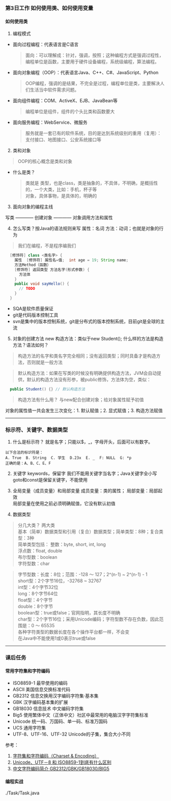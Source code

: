 ### 第3日工作 如何使用类、如何使用变量

#### 如何使用类

1. 编程模式

  - 面向过程编程：代表语言是C语言
    > 面向：可以理解成：针对，强调，按照；这种编程方式是强调过程性，编程单位是函数，主要用于硬件设备编程，系统级编程，算法编程。

  - 面向对象编程（OOP）：代表语言Java、C++、C#、JavaScript、Python
    > OOP编程，强调的是结果，不完全是过程，编程单位是类，主要解决人们生活当中软件需求问题。

  - 面向组件编程：COM、ActiveX、EJB、JavaBean等
    > 编程单位是组件，组件的个头比类和函数要大

  - 面向服务编程：WebService、微服务
    > 服务就是一套已有的软件系统，目的是达到系统级别的重用（复用）：支付接口、地图接口、公安系统接口等

2. 类和对象
  > OOP的核心概念是类和对象

  - 什么是类？
    > 类就是 类型，也是class，类是抽象的，不具体，不明确，是概括性的，一个大类，比如：手机，杯子等  
    对象，具体事物，是具体的，明确的

3. 面向对象的编程主线

  写类 ———— 创建对象 ———— 对象调用方法和属性

4. 怎么写类？按Java的语法规则来写
  属性：名词
  方法：动词；也就是对象的行为
  > 我们在编程，不是程序编我们

  ``` java
    [修饰符] class <类名字> {
      属性  [修饰符] 属性名=值;  int age = 19; String name;
      方法Method（函数）
      [修饰符] 返回类型 方法名字(形式参数) {
        方法体
      }
      public void sayHello() {
        // TODO
      }
    }
  ```

  - SQA是软件质量保证
  - git是代码版本控制工具
  - svn是集中的版本控制系统，git是分布式的版本控制系统，目前git是全球的主流

5. 对象的创建方法
  new 构造方法：类似于new Student();
  什么样的方法是构造方法？语法如何？
  > 构造方法的名字和类名字完全相同；没有返回类型；同时具备才是构造方法，否则就是一般方法

  > 默认构造方法：如果在写类的时候没有明确提供构造方法，JVM会自动提供，默认的构造方法没有形参，被public修饰，方法体为空，类似：

  ``` java
    public Student() {} // 默认构造方法
  ```

  > 构造方法有什么用？ 与new配合创建对象；给对象属性赋予初值

  对象的属性值一共会发生三次变化：1. 默认赋值；2. 显式赋值；3. 构造方法赋值

---

### 标示符、关键字、数据类型

1. 什么是标示符？ 就是名字；只能以$，_，字母开头，后面可以有数字。
  ```
  以下合法的标识符是：
  A. True  B. String  C. 学生  D.23x  E. _  F: NULL  G: *p
  正确的是：A、B、C、E、F
  ```

2. 关键字 keywords，保留字
  我们不能用关键字当名字；Java关键字全小写    
  goto和const是保留关键字，不能使用

3. 全局变量（成员变量）和局部变量
  成员变量：类的属性； 局部变量：局部起效  
  局部变量在使用之前必须明确赋值，它没有默认初值

4. 数据类型
  > 分几大类？ 两大类  
  基本（简单）数据类型和引用（复合）数据类型；简单类型：8种；复合类型：3种  
  简单类型包括：
  整数：byte, short, int, long  
  浮点数：float, double  
  布尔型数：boolean  
  字符型数：char  

  > 字节型数：长度：8位；范围：-128 ～ 127；2^(n-1) ~ 2^(n-1) - 1    
  short型：2个字节16位，-32768 ~ 32767   
  int型：4个字节32位  
  long：8个字节64位  
  float型：4个字节   
  double：8个字节   
  boolean型：true或false；官网指明，其长度不明确  
  char型：2个字节16位；采用Unicode编码；字符型数不存在负数，因此范围是：0 ～ 65535  
  各种字符类型的数据长度在各个操作平台都一样，不会变  
  在Java中不能使用1或0表示true或false  

--- 

### 课后任务

#### 常用字符集和字符编码

- ISO8859-1 最早使用的编码
- ASCII 美国信息交换标准代码
- GB2312 信息交换用汉字编码字符集·基本集
- GBK 汉字编码基本集的扩展
- GB18030 信息技术 中文编码字符集
- Big5 使用繁体中文（正体中文）社区中最常用的电脑汉字字符集标准
- Unicode 统一码、万国码、单一码、标准万国码
- UCS 通用字符集
- UTF-8、UTF-16、UTF-32 Unicode的子集，集合大小不同

参考：  
1. [字符集和字符编码（Charset & Encoding）](https://www.cnblogs.com/skynet/archive/2011/05/03/2035105.html)
2. [Unicode、UTF－8 和 ISO8859-1到底有什么区别](https://blog.csdn.net/robertcpp/article/details/7837712)
3. [中文字符编码简介 GB2312/GBK/GB18030/BIG5](https://blog.csdn.net/liujinchengjx/article/details/1527909)

#### 编程实战

./Task/Task.java 
